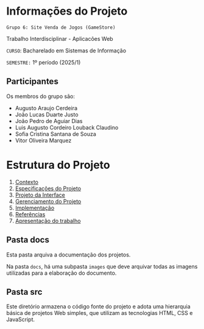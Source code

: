 # Informações do Projeto
`Grupo 6: Site Venda de Jogos (GameStore)`  

Trabalho Interdisciplinar - Aplicacões Web

`CURSO`: Bacharelado em Sistemas de Informação

`SEMESTRE:` 1º período (2025/1)

## Participantes

Os membros do grupo são: 
- Augusto Araujo Cerdeira
- João Lucas Duarte Justo
- João Pedro de Aguiar Dias
- Luis Augusto Cordeiro Louback Claudino
- Sofia Cristina Santana de Souza
- Vitor Oliveira Marquez

# Estrutura do Projeto

1. [Contexto](./docs/1-Contexto.md)
2. [Especificações do Projeto](./docs/2-Especificação.md)
3. [Projeto da Interface](./docs/3-Interface.md)
4. [Gerenciamento do Projeto](./docs/4-Gerenciamento-Projeto.md)
5. [Implementação](./docs/5-Implementação.md)
6. [Referências](./docs/6-Referências.md)
7. [Apresentação do trabalho](./docs/apresentacao/README.md) 

## Pasta docs

Esta pasta arquiva a documentação dos projetos.


Na pasta `docs`, há uma subpasta `images` que deve arquivar todas as
imagens utilizadas para a elaboração do documento.


## Pasta src

Este diretório armazena o código fonte do projeto e adota uma hierarquia
básica de projetos Web simples, que utilizam as tecnologias HTML, CSS e
JavaScript.

